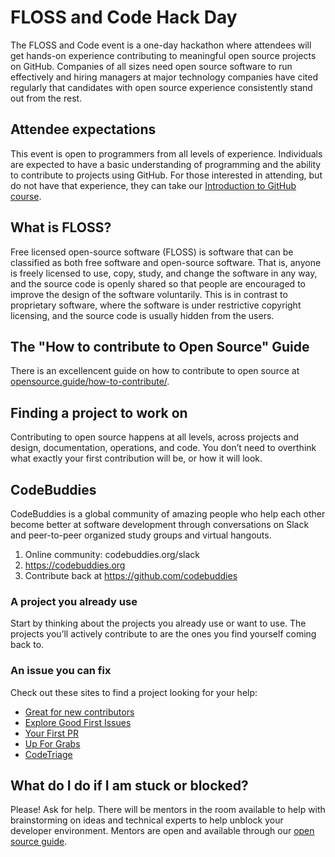 # FLOSS and Code Hack Day

The FLOSS and Code event is a one-day hackathon where attendees will get hands-on experience contributing to meaningful open source projects on GitHub. Companies of all sizes need open source software to run effectively and hiring managers at major technology companies have cited regularly that candidates with open source experience consistently stand out from the rest.

## Attendee expectations
This event is open to programmers from all levels of experience. Individuals are expected to have a basic understanding of programming and the ability to contribute to projects using GitHub. For those interested in attending, but do not have that experience, they can take our [Introduction to GitHub course](https://lab.github.com/githubtraining/introduction-to-github).

## What is FLOSS?
Free licensed open-source software (FLOSS) is software that can be classified as both free software and open-source software. That is, anyone is freely licensed to use, copy, study, and change the software in any way, and the source code is openly shared so that people are encouraged to improve the design of the software voluntarily. This is in contrast to proprietary software, where the software is under restrictive copyright licensing, and the source code is usually hidden from the users.

## The "How to contribute to Open Source" Guide
There is an excellencent guide on how to contribute to open source at [opensource.guide/how-to-contribute/](https://opensource.guide/how-to-contribute/).

## Finding a project to work on
Contributing to open source happens at all levels, across projects and design, documentation, operations, and code. You don’t need to overthink what exactly your first contribution will be, or how it will look.

## CodeBuddies
CodeBuddies is a global community of amazing people who help each other become better at software development through conversations on Slack and peer-to-peer organized study groups and virtual hangouts.

1. Online community: codebuddies.org/slack
2. https://codebuddies.org 
3. Contribute back at https://github.com/codebuddies

### A project you already use
Start by thinking about the projects you already use or want to use. The projects you’ll actively contribute to are the ones you find yourself coming back to.

### An issue you can fix
Check out these sites to find a project looking for your help:

- [Great for new contributors](https://github.com/showcases/great-for-new-contributors?s=language)
- [Explore Good First Issues](https://github.com/topics/good-first-issue)
- [Your First PR](https://yourfirstpr.github.io/)
- [Up For Grabs](https://up-for-grabs.net/#/)
- [CodeTriage](https://www.codetriage.com/)

## What do I do if I am stuck or blocked?
Please! Ask for help. There will be mentors in the room available to help with brainstorming on ideas and technical experts to help unblock your developer environment. Mentors are open and available through our [open source guide](https://opensource.guide/).
